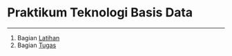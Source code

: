 # Praktikum Teknologi Basis Data
---

1. Bagian [Latihan](https://github.com/Cintiya1819/tekn-basis-data/blob/master/minggu-10/latihan.md)
2. Bagian [Tugas](https://github.com/Cintiya1819/tekn-basis-data/blob/master/minggu-10/tugas.md)